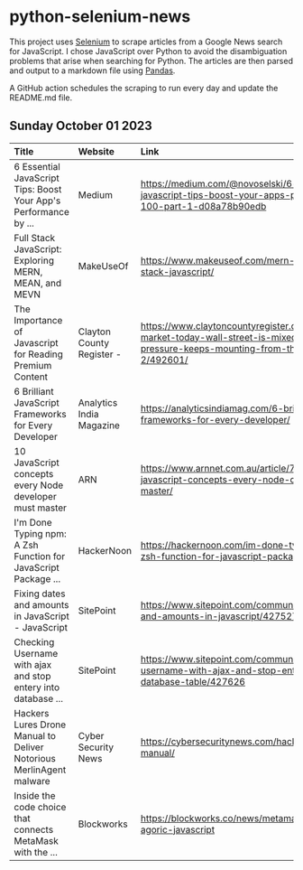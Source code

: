 # python-selenium-news

This project uses [Selenium](https://www.seleniumhq.org/) to scrape articles from a Google News search for JavaScript.
I chose JavaScript over Python to avoid the disambiguation problems that arise when searching for Python.
The articles are then parsed and output to a markdown file using [Pandas](https://pandas.pydata.org/).

A GitHub action schedules the scraping to run every day and update the README.md file.

## Sunday October 01 2023


| Title                                                               | Website                   | Link                                                                                                                                              |
|:--------------------------------------------------------------------|:--------------------------|:--------------------------------------------------------------------------------------------------------------------------------------------------|
| 6 Essential JavaScript Tips: Boost Your App's Performance by ...    | Medium                    | https://medium.com/@novoselski/6-essential-javascript-tips-boost-your-apps-performance-by-100-part-1-d08a78b90edb                                 |
| Full Stack JavaScript: Exploring MERN, MEAN, and MEVN               | MakeUseOf                 | https://www.makeuseof.com/mern-mean-mevn-full-stack-javascript/                                                                                   |
| The Importance of Javascript for Reading Premium Content            | Clayton County Register - | https://www.claytoncountyregister.com/news2/stock-market-today-wall-street-is-mixed-as-the-pressure-keeps-mounting-from-the-bond-market-2/492601/ |
| 6 Brilliant JavaScript Frameworks for Every Developer               | Analytics India Magazine  | https://analyticsindiamag.com/6-brilliant-javascript-frameworks-for-every-developer/                                                              |
| 10 JavaScript concepts every Node developer must master             | ARN                       | https://www.arnnet.com.au/article/708935/10-javascript-concepts-every-node-developer-must-master/                                                 |
| I'm Done Typing npm: A Zsh Function for JavaScript Package ...      | HackerNoon                | https://hackernoon.com/im-done-typing-npm-a-zsh-function-for-javascript-package-managers                                                          |
| Fixing dates and amounts in JavaScript - JavaScript                 | SitePoint                 | https://www.sitepoint.com/community/t/fixing-dates-and-amounts-in-javascript/427527                                                               |
| Checking Username with ajax and stop entery into database ...       | SitePoint                 | https://www.sitepoint.com/community/t/checking-username-with-ajax-and-stop-entery-into-database-table/427626                                      |
| Hackers Lures Drone Manual to Deliver Notorious MerlinAgent malware | Cyber Security News       | https://cybersecuritynews.com/hackers-lures-drone-manual/                                                                                         |
| Inside the code choice that connects MetaMask with the ...          | Blockworks                | https://blockworks.co/news/metamask-snaps-agoric-javascript                                                                                       |